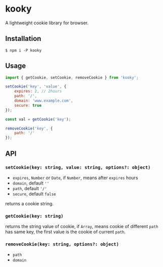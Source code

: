 # kooky
A lightweight cookie library for browser.



## Installation

```shell
$ npm i -P kooky
```



## Usage

```javascript
import { getCookie, setCookie, removeCookie } from 'kooky';

setCookie('key', 'value', {
    expires: 2, // 2hours
    path: '/',
    domain: 'www.example.com',
    secure: true
});

const val = getCookie('key');

removeCookie('key', {
    path: '/'
});
```



## API

### `setCookie(key: string, value: string, options?: object)`

* `expires`, `Number` or `Date`, if `Number`, means after `expires` hours
* `domain`, default `''`
* `path`, default `'/'`
* `secure`, default `false`

returns a cookie string.



### `getCookie(key: string)`

returns the string value of cookie, if `Array`, means cookie of different `path` has same key, the first value is the cookie of current `path`.



### `removeCookie(key: string, options?: object)`

* `path`
* `domain`